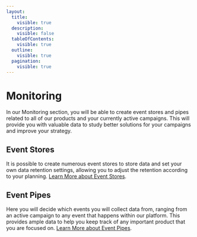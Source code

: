 ```yaml
---
layout:
  title:
    visible: true
  description:
    visible: false
  tableOfContents:
    visible: true
  outline:
    visible: true
  pagination:
    visible: true
---
```


# Monitoring

In our Monitoring section, you will be able to create event stores and pipes related to all of our products and your currently active campaigns. This will provide you with valuable data to study better solutions for your campaigns and improve your strategy.

## Event Stores

It is possible to create numerous event stores to store data and set your own data retention settings, allowing you to adjust the retention according to your planning. [Learn More about Event Stores](event-stores.md).

## Event Pipes

Here you will decide which events you will collect data from, ranging from an active campaign to any event that happens within our platform. This provides ample data to help you keep track of any important product that you are focused on. [Learn More about Event Pipes](event-pipes.md).
